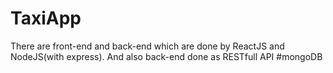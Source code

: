 # TaxiApp

There are front-end  and back-end which are done by ReactJS and NodeJS(with express). And also back-end done as RESTfull  API
#mongoDB
